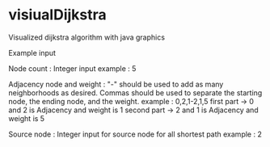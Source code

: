 # visiualDijkstra
Visualized dijkstra algorithm with java graphics

Example input 

Node count : Integer input
    example : 5
    
Adjacency node and weight : "-" should be used to add as many neighborhoods as desired.
     Commas should be used to separate the starting node, the ending node, and the weight.
     example : 0,2,1-2,1,5 
      first part -> 0 and 2 is Adjacency and weight is 1
      second part -> 2 and 1 is Adjacency and weight is 5
      
Source node : Integer input for source node for all shortest path
      example : 2
       
       
